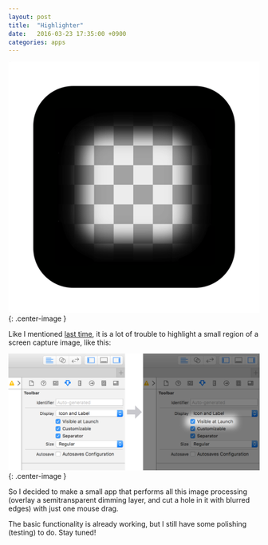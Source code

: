 ```yaml
---
layout: post
title:  "Highlighter"
date:   2016-03-23 17:35:00 +0900
categories: apps 
---
```


![App Icon](/assets/images/Highlighter-512.png){: .center-image }

Like I mentioned [last time][PrevPost-link], it is a lot of trouble to highlight a small region of
a screen capture image, like this:

![Example](/assets/images/highlighter_example@2x.png){: .center-image }


So I decided to make a small app that performs all this image processing (overlay 
a semitransparent dimming layer, and cut a hole in it with blurred edges) with 
just one mouse drag. 

The basic functionality is already working, but I still have some polishing (testing) 
to do. Stay tuned!

[PrevPost-link]: http://nicolasmiari.com/graphic/design/2016/03/17/highlighting.html
